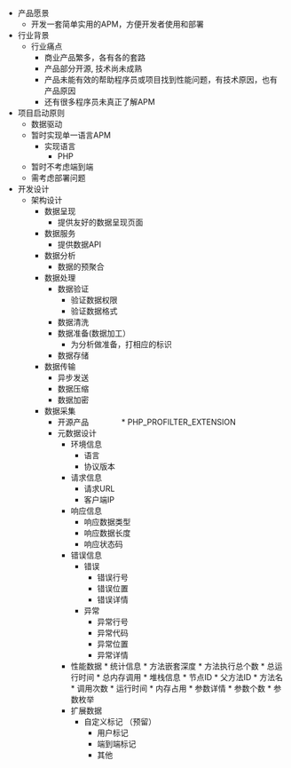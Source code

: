 * 产品愿景
    * 开发一套简单实用的APM，方便开发者使用和部署
* 行业背景
    * 行业痛点
      * 商业产品繁多，各有各的套路
      * 产品部分开源, 技术尚未成熟
      * 产品未能有效的帮助程序员或项目找到性能问题，有技术原因，也有产品原因
      * 还有很多程序员未真正了解APM
* 项目启动原则
    * 数据驱动
    * 暂时实现单一语言APM
      * 实现语言
         * PHP
    * 暂时不考虑端到端
    * 需考虑部署问题
* 开发设计
    * 架构设计
        * 数据呈现 
            * 提供友好的数据呈现页面
        * 数据服务
            * 提供数据API
        * 数据分析
            * 数据的预聚合
        * 数据处理
            * 数据验证
                * 验证数据权限
                * 验证数据格式
            * 数据清洗
            * 数据准备(数据加工）
                * 为分析做准备，打相应的标识
            * 数据存储
        * 数据传输
            * 异步发送
            * 数据压缩
            * 数据加密
        * 数据采集
            * 开源产品
               * PHP_PROFILTER_EXTENSION
            * 元数据设计
                * 环境信息
                    * 语言
                    * 协议版本
                * 请求信息
                    * 请求URL
                    * 客户端IP
                * 响应信息
                    * 响应数据类型
                    * 响应数据长度
                    * 响应状态码
                * 错误信息
                    * 错误
                        * 错误行号
                        * 错误位置
                        * 错误详情
                    * 异常
                        * 异常行号
                        * 异常代码
                        * 异常位置
                        * 异常详情
                 * 性能数据
                        * 统计信息
                           * 方法嵌套深度
                           * 方法执行总个数
                           * 总运行时间
                           * 总内存调用
                        * 堆栈信息
                            * 节点ID
                            * 父方法ID
                            * 方法名
                            * 调用次数
                            * 运行时间
                            * 内存占用
                            * 参数详情
                            * 参数个数
                            * 参数枚举
                 * 扩展数据
                     * 自定义标记 （预留）
                         * 用户标记
                         * 端到端标记
                         * 其他
